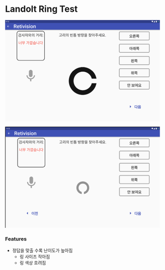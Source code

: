 # Landolt Ring Test

![](<../.gitbook/assets/image (5).png>)

![](<../.gitbook/assets/image (2) (1).png>)

### Features

* 정답을 맞출 수록 난이도가 높아짐
  * 링 사이즈 작아짐
  * 링 색상 흐려짐
